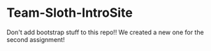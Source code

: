 # Team-Sloth-IntroSite

Don't add bootstrap stuff to this repo!! We created a new one for the second assignment!

